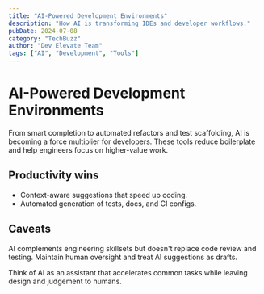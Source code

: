 ```yaml
---
title: "AI-Powered Development Environments"
description: "How AI is transforming IDEs and developer workflows."
pubDate: 2024-07-08
category: "TechBuzz"
author: "Dev Elevate Team"
tags: ["AI", "Development", "Tools"]
---
```


# AI-Powered Development Environments

From smart completion to automated refactors and test scaffolding, AI is becoming a force multiplier for developers. These tools reduce boilerplate and help engineers focus on higher-value work.

## Productivity wins

- Context-aware suggestions that speed up coding.
- Automated generation of tests, docs, and CI configs.

## Caveats

AI complements engineering skillsets but doesn't replace code review and testing. Maintain human oversight and treat AI suggestions as drafts.

Think of AI as an assistant that accelerates common tasks while leaving design and judgement to humans.
